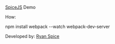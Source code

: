 
[SpiceJS](https://github.com/ryanspice/spice.js) Demo

How:

npm install
webpack --watch
webpack-dev-server

Developed by: [Ryan Spice](http://twitter.com/ryanspice/)
